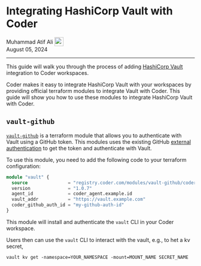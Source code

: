 # Integrating HashiCorp Vault with Coder

<div>
  <a href="https://github.com/matifali" style="text-decoration: none; color: inherit;">
    <span style="vertical-align:middle;">Muhammad Atif Ali</span>
    <img src="https://github.com/matifali.png" width="24px" height="24px" style="vertical-align:middle; margin: 0px;"/>
  </a>
</div>
August 05, 2024

---

This guide will walk you through the process of adding
[HashiCorp Vault](https://www.vaultproject.io/) integration to Coder workspaces.

Coder makes it easy to integrate HashiCorp Vault with your workspaces by
providing official terraform modules to integrate Vault with Coder. This guide
will show you how to use these modules to integrate HashiCorp Vault with Coder.

## `vault-github`

[`vault-github`](https://registry.coder.com/modules/vault-github) is a terraform
module that allows you to authenticate with Vault using a GitHub token. This
modules uses the existing GitHub [external authentication](../external-auth.md)
to get the token and authenticate with Vault.

To use this module, you need to add the following code to your terraform
configuration:

```tf
module "vault" {
  source               = "registry.coder.com/modules/vault-github/coder"
  version              = "1.0.7"
  agent_id             = coder_agent.example.id
  vault_addr           = "https://vault.example.com"
  coder_github_auth_id = "my-github-auth-id"
}
```

This module will install and authenticate the `vault` CLI in your Coder
workspace.

Users then can use the `vault` CLI to interact with the vault, e.g., to het a kv
secret,

```shell
vault kv get -namespace=YOUR_NAMESPACE -mount=MOUNT_NAME SECRET_NAME
```
